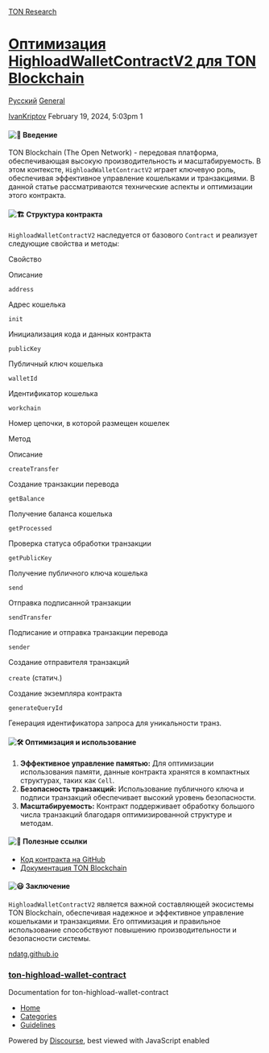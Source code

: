 [TON Research](/)

# [Оптимизация HighloadWalletContractV2 для TON Blockchain](/t/highloadwalletcontractv2-ton-blockchain/389)

[Русский](/c/ru/general/50)  [General](/c/ru/general/50) 

    

[IvanKriptov](https://tonresear.ch/u/IvanKriptov)  February 19, 2024, 5:03pm  1

#### [](#h-1)![:memo:](https://tonresear.ch/images/emoji/twitter/memo.png?v=12 ":memo:") Введение

TON Blockchain (The Open Network) - передовая платформа, обеспечивающая высокую производительность и масштабируемость. В этом контексте, `HighloadWalletContractV2` играет ключевую роль, обеспечивая эффективное управление кошельками и транзакциями. В данной статье рассматриваются технические аспекты и оптимизации этого контракта.

#### [](#h-2)![:building_construction:](https://tonresear.ch/images/emoji/twitter/building_construction.png?v=12 ":building_construction:") Структура контракта

`HighloadWalletContractV2` наследуется от базового `Contract` и реализует следующие свойства и методы:

Свойство

Описание

`address`

Адрес кошелька

`init`

Инициализация кода и данных контракта

`publicKey`

Публичный ключ кошелька

`walletId`

Идентификатор кошелька

`workchain`

Номер цепочки, в которой размещен кошелек

Метод

Описание

`createTransfer`

Создание транзакции перевода

`getBalance`

Получение баланса кошелька

`getProcessed`

Проверка статуса обработки транзакции

`getPublicKey`

Получение публичного ключа кошелька

`send`

Отправка подписанной транзакции

`sendTransfer`

Подписание и отправка транзакции перевода

`sender`

Создание отправителя транзакций

`create` (статич.)

Создание экземпляра контракта

`generateQueryId`

Генерация идентификатора запроса для уникальности транз.

#### [](#h-3)![:hammer_and_wrench:](https://tonresear.ch/images/emoji/twitter/hammer_and_wrench.png?v=12 ":hammer_and_wrench:") Оптимизация и использование

1.  **Эффективное управление памятью:** Для оптимизации использования памяти, данные контракта хранятся в компактных структурах, таких как `Cell`.
2.  **Безопасность транзакций:** Использование публичного ключа и подписи транзакций обеспечивает высокий уровень безопасности.
3.  **Масштабируемость:** Контракт поддерживает обработку большого числа транзакций благодаря оптимизированной структуре и методам.

#### [](#h-4)![:paperclip:](https://tonresear.ch/images/emoji/twitter/paperclip.png?v=12 ":paperclip:") Полезные ссылки

*   [Код контракта на GitHub](https://github.com/ndatg/ton-highload-wallet-contract)
*   [Документация TON Blockchain](https://docs.ton.dev)

#### [](#h-5)![:smiley:](https://tonresear.ch/images/emoji/twitter/smiley.png?v=12 ":smiley:") Заключение

`HighloadWalletContractV2` является важной составляющей экосистемы TON Blockchain, обеспечивая надежное и эффективное управление кошельками и транзакциями. Его оптимизация и правильное использование способствуют повышению производительности и безопасности системы.

[ndatg.github.io](https://ndatg.github.io/ton-highload-wallet-contract/index.html)

### [ton-highload-wallet-contract](https://ndatg.github.io/ton-highload-wallet-contract/index.html)

Documentation for ton-highload-wallet-contract

 

*   [Home](/)
*   [Categories](/categories)
*   [Guidelines](/guidelines)

Powered by [Discourse](https://www.discourse.org), best viewed with JavaScript enabled